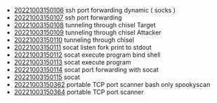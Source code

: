 - [20221003150106](/zet/20221003150106/README.md) ssh port forwarding dynamic ( socks )
- [20221003150107](/zet/20221003150107/README.md) ssh port forwarding
- [20221003150108](/zet/20221003150108/README.md) tunneling through chisel Target
- [20221003150109](/zet/20221003150109/README.md) tunneling through chisel Attacker
- [20221003150110](/zet/20221003150110/README.md) tunneling through chisel
- [20221003150111](/zet/20221003150111/README.md) socat listen fork print to stdout
- [20221003150112](/zet/20221003150112/README.md) socat execute program bind shell
- [20221003150113](/zet/20221003150113/README.md) socat execute program
- [20221003150114](/zet/20221003150114/README.md) socat port forwarding with socat
- [20221003150115](/zet/20221003150115/README.md) socat
- [20221003150362](/zet/20221003150362/README.md) portable TCP port scanner bash only spookyscan
- [20221003150364](/zet/20221003150364/README.md) portable TCP port scanner
